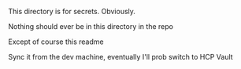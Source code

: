 This directory is for secrets. Obviously.

Nothing should ever be in this directory in the repo

Except of course this readme

Sync it from the dev machine, eventually I'll prob switch to HCP Vault
